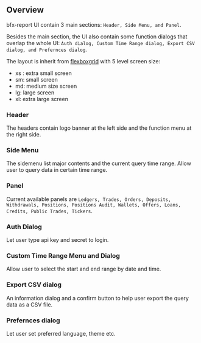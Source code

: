 ## Overview

bfx-report UI contain 3 main sections: `Header, Side Menu, and Panel`.

Besides the main section, the UI also contain some function dialogs that overlap the whole UI: `Auth dialog, Custom Time Range dialog, Export CSV dialog, and Prefernces dialog`.

The layout is inherit from [flexboxgrid](http://flexboxgrid.com/) with 5 level screen size:
- xs : extra small screen
- sm: small screen
- md: medium size screen
- lg: large screen
- xl: extra large screen

### Header

The headers contain logo banner at the left side and the function menu at the right side.

### Side Menu

The sidemenu list major contents and the current query time range. Allow user to query data in certain time range.

### Panel

Current available panels are `Ledgers, Trades, Orders, Deposits, Withdrawals, Positions, Positions Audit, Wallets, Offers, Loans, Credits, Public Trades, Tickers`.

### Auth Dialog

Let user type api key and secret to login.

### Custom Time Range Menu and Dialog

Allow user to select the start and end range by date and time.

### Export CSV dialog

An information dialog and a confirm button to help user export the query data as a CSV file.

### Prefernces dialog

Let user set preferred language, theme etc.
